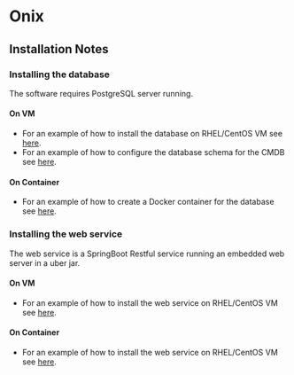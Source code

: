 # Onix 

## Installation Notes

### Installing the database

The software requires PostgreSQL server running.

#### On VM
- For an example of how to install the database on RHEL/CentOS VM see [here](install/vm/db/install_pgsql.sh).
- For an example of how to configure the database schema for the CMDB see [here](install/vm/db/configure_pgsql.sh).

#### On Container
- For an example of how to create a Docker container for the database see [here](install/container/db/build.sh).

### Installing the web service

The web service is a SpringBoot Restful service running an embedded web server in a uber jar.

#### On VM
- For an example of how to install the web service on RHEL/CentOS VM see [here](install/vm/svc/build.sh).

#### On Container
- For an example of how to install the web service on RHEL/CentOS VM see [here](install/container/svc/build.sh).

